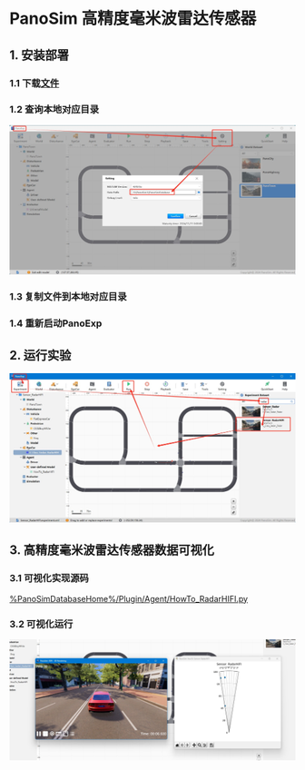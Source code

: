 # PanoSim 高精度毫米波雷达传感器

## 1. 安装部署

### 1.1 下载[文件](./PanoSimDatabase)

### 1.2 查询本地对应目录
![image](../../../Bus/ego/docs/images/folder.jpg)

### 1.3 复制文件到本地对应目录

### 1.4 重新启动PanoExp

## 2. 运行实验
![image](docs/images/open.jpg)


## 3. 高精度毫米波雷达传感器数据可视化

### 3.1 可视化实现源码
[%PanoSimDatabaseHome%/Plugin/Agent/HowTo_RadarHIFI.py](PanoSimDatabase/Plugin/Agent/HowTo_RadarHIFI.py)

### 3.2 可视化运行
![image](docs/images/visualization.jpg)
